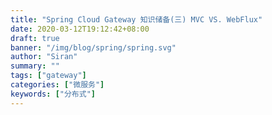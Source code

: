 ```yaml
---
title: "Spring Cloud Gateway 知识储备(三) MVC VS. WebFlux"
date: 2020-03-12T19:12:42+08:00
draft: true
banner: "/img/blog/spring/spring.svg"
author: "Siran"
summary: ""
tags: ["gateway"]
categories: ["微服务"]
keywords: ["分布式"]
---
```


